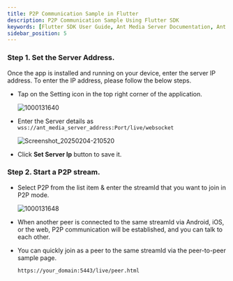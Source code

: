 ```yaml
---
title: P2P Communication Sample in Flutter
description: P2P Communication Sample Using Flutter SDK 
keywords: [Flutter SDK User Guide, Ant Media Server Documentation, Ant Media Server Tutorials]
sidebar_position: 5
---
```


### Step 1. Set the Server Address.
Once the app is installed and running on your device, enter the server IP address. To enter the IP address, please follow the below steps.

- Tap on the Setting icon in the top right corner of the application.
  
  ![1000131640](https://github.com/user-attachments/assets/0ee23ed3-62eb-4bd8-a2cd-55ffb5615e82)

- Enter the Server details as ```wss://ant_media_server_address:Port/live/websocket```

  ![Screenshot_20250204-210520](https://github.com/user-attachments/assets/acbc2006-746c-49a0-97b7-2803bb0129da)
 
- Click **Set Server Ip** button to save it.

### Step 2. Start a P2P stream.

- Select P2P from the list item & enter the streamId that you want to join in P2P mode.

  ![1000131648](https://github.com/user-attachments/assets/eb6c1e68-9ffa-4d47-9d88-4aae28f112a2)

- When another peer is connected to the same streamId via Android, iOS, or the web, P2P communication will be established, and you can talk to each other.

- You can quickly join as a peer to the same streamId via the peer-to-peer sample page.

  ```https://your_domain:5443/live/peer.html```
